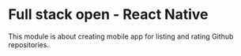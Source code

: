 # Full stack open - React Native

This module is about creating mobile app for listing and rating Github repositories.

